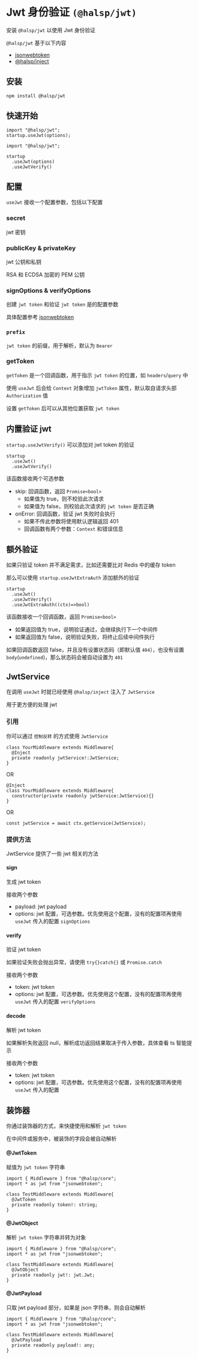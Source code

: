 # Jwt 身份验证 `(@halsp/jwt)`

安装 `@halsp/jwt` 以使用 Jwt 身份验证

`@halsp/jwt` 基于以下内容

- [jsonwebtoken](https://github.com/auth0/node-jsonwebtoken)
- [@halsp/inject](https://github.com/halsp/inject)

## 安装

```
npm install @halsp/jwt
```

## 快速开始

```TS
import "@halsp/jwt";
startup.useJwt(options);
```

```TS
import "@halsp/jwt";

startup
  .useJwt(options)
  .useJwtVerify()
```

## 配置

`useJwt` 接收一个配置参数，包括以下配置

### secret

jwt 密钥

### publicKey & privateKey

jwt 公钥和私钥

RSA 和 ECDSA 加密的 PEM 公钥

### signOptions & verifyOptions

创建 `jwt token` 和验证 `jwt token` 是的配置参数

具体配置参考 [jsonwebtoken](https://github.com/auth0/node-jsonwebtoken)

### `prefix`

`jwt token` 的前缀，用于解析，默认为 `Bearer`

### getToken

`getToken` 是一个回调函数，用于指示 `jwt token` 的位置，如 `headers`/`query` 中

使用 `useJwt` 后会给 `Context` 对象增加 `jwtToken` 属性，默认取自请求头部 `Authorization` 值

设置 `getToken` 后可以从其他位置获取 `jwt token`

## 内置验证 jwt

`startup.useJwtVerify()` 可以添加对 jwt token 的验证

```TS
startup
  .useJwt()
  .useJwtVerify()
```

该函数接收两个可选参数

- skip: 回调函数，返回 `Promise<bool>`
  - 如果值为 true，则不校验此次请求
  - 如果值为 false，则校验此次请求的 `jwt token` 是否正确
- onError: 回调函数，验证 jwt 失败时会执行
  - 如果不传此参数将使用默认逻辑返回 401
  - 回调函数有两个参数：`Context` 和错误信息

## 额外验证

如果只验证 token 并不满足需求，比如还需要比对 Redis 中的缓存 token

那么可以使用 `startup.useJwtExtraAuth` 添加额外的验证

```TS
startup
  .useJwt()
  .useJwtVerify()
  .useJwtExtraAuth((ctx)=>bool)
```

该函数接收一个回调函数，返回 `Promise<bool>`

- 如果返回值为 true，说明验证通过，会继续执行下一个中间件
- 如果返回值为 false，说明验证失败，将终止后续中间件执行

如果回调函数返回 false，并且没有设置状态码（即默认值 `404`），也没有设置 `body`(`undefined`)，那么状态码会被自动设置为 `401`

## JwtService

在调用 `useJwt` 时就已经使用 `@halsp/inject` 注入了 `JwtService`

用于更方便的处理 jwt

### 引用

你可以通过 `控制反转` 的方式使用 `JwtService`

```TS
class YourMiddleware extends Middleware{
  @Inject
  private readonly jwtService!:JwtService;
}
```

OR

```TS
@Inject
class YourMiddleware extends Middleware{
  constructor(private readonly jwtService:JwtService){}
}
```

OR

```TS
const jwtService = await ctx.getService(JwtService);
```

### 提供方法

JwtService 提供了一些 jwt 相关的方法

#### sign

生成 jwt token

接收两个参数

- payload: jwt payload
- options: jwt 配置，可选参数。优先使用这个配置，没有的配置项再使用 `useJwt` 传入的配置 `signOptions`

#### verify

验证 jwt token

如果验证失败会抛出异常，请使用 `try{}catch{}` 或 `Promise.catch`

接收两个参数

- token: jwt token
- options: jwt 配置，可选参数。优先使用这个配置，没有的配置项再使用 `useJwt` 传入的配置 `verifyOptions`

#### decode

解析 jwt token

如果解析失败返回 null，解析成功返回结果取决于传入参数，具体查看 ts 智能提示

接收两个参数

- token: jwt token
- options: jwt 配置，可选参数。优先使用这个配置，没有的配置项再使用 `useJwt` 传入的配置

## 装饰器

你通过装饰器的方式，来快捷使用和解析 `jwt token`

在中间件或服务中，被装饰的字段会被自动解析

#### @JwtToken

赋值为 `jwt token` 字符串

```TS
import { Middleware } from "@halsp/core";
import * as jwt from "jsonwebtoken";

class TestMiddleware extends Middleware{
  @JwtToken
  private readonly token!: string;
}
```

#### @JwtObject

解析 `jwt token` 字符串并转为对象

```TS
import { Middleware } from "@halsp/core";
import * as jwt from "jsonwebtoken";

class TestMiddleware extends Middleware{
  @JwtObject
  private readonly jwt!: jwt.Jwt;
}
```

#### @JwtPayload

只取 jwt payload 部分，如果是 json 字符串，则会自动解析

```TS
import { Middleware } from "@halsp/core";
import * as jwt from "jsonwebtoken";

class TestMiddleware extends Middleware{
  @JwtPayload
  private readonly payload!: any;
}
```
